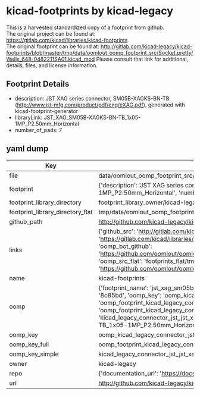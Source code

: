# kicad-footprints by kicad-legacy  
This is a harvested standardized copy of a footprint from github.  
The original project can be found at:  
https://gitlab.com/kicad/libraries/kicad-footprints  
The original footprint can be found at:
http://gitlab.com/kicad-legacy/kicad-footprints/blob/master/tmp/data/oomlout_oomp_footprint_src/Socket.pretty/Wells_648-0482211SA01.kicad_mod
Please consult that link for additional, details, files, and license information.  
## Footprint Details
* description: JST XAG series connector, SM05B-XAGKS-BN-TB (http://www.jst-mfg.com/product/pdf/eng/eXAG.pdf), generated with kicad-footprint-generator  
* libraryLink: JST_XAG_SM05B-XAGKS-BN-TB_1x05-1MP_P2.50mm_Horizontal  
* number_of_pads: 7  
## yaml dump  
| Key | Value |  
| --- | --- |  
| file | data/oomlout_oomp_footprint_src/kicad-footprints/Connector_JST.pretty/JST_XAG_SM05B-XAGKS-BN-TB_1x05-1MP_P2.50mm_Horizontal.kicad_mod |  
| footprint | {'description': 'JST XAG series connector, SM05B-XAGKS-BN-TB (http://www.jst-mfg.com/product/pdf/eng/eXAG.pdf), generated with kicad-footprint-generator', 'libraryLink': 'JST_XAG_SM05B-XAGKS-BN-TB_1x05-1MP_P2.50mm_Horizontal', 'number_of_pads': 7} |  
| footprint_library_directory | footprint_library_owner/kicad-legacy_kicad-footprints |  
| footprint_library_directory_flat | tmp/data/oomlout_oomp_footprint_src/footprints_flat/kicad_legacy_connector_jst_jst_xag_sm05b_xagks_bn_tb_1x05_1mp_p2_50mm_horizontal/working |  
| github_path | http://github.com/kicad-legacy/kicad-footprints/blob/master/tmp/data/oomlout_oomp_footprint_src/Connector_JST.pretty/JST_XAG_SM05B-XAGKS-BN-TB_1x05-1MP_P2.50mm_Horizontal.kicad_mod |  
| links | {'github_src': 'http://gitlab.com/kicad-legacy/kicad-footprints/blob/master/tmp/data/oomlout_oomp_footprint_src/Socket.pretty/Wells_648-0482211SA01.kicad_mod', 'github_src_repo': 'https://gitlab.com/kicad/libraries/kicad-footprints', 'oomp_bot': 'tmp/data/oomlout_oomp_footprint_src/footprints/kicad_legacy_connector_jst_jst_xag_sm05b_xagks_bn_tb_1x05_1mp_p2_50mm_horizontal/working', 'oomp_bot_github': 'https://github.com/oomlout/oomlout_oomp_footprint_bot/tree/main/tmp/data/oomlout_oomp_footprint_src/footprints/kicad_legacy_connector_jst_jst_xag_sm05b_xagks_bn_tb_1x05_1mp_p2_50mm_horizontal/working', 'oomp_src_flat': 'footprints_flat/tmp/data/oomlout_oomp_footprint_src/footprints_flat/kicad_legacy_connector_jst_jst_xag_sm05b_xagks_bn_tb_1x05_1mp_p2_50mm_horizontal/working', 'oomp_src_flat_github': 'https://github.com/oomlout/oomlout_oomp_footprint_src/tree/main/tmp/data/oomlout_oomp_footprint_src/footprints_flat/kicad_legacy_connector_jst_jst_xag_sm05b_xagks_bn_tb_1x05_1mp_p2_50mm_horizontal/working'} |  
| name | kicad-footprints |  
| oomp | {'footprint_name': 'jst_xag_sm05b_xagks_bn_tb_1x05_1mp_p2_50mm_horizontal', 'library_name': 'connector_jst', 'md5': '8c85bd7e52472609f4b76fa6860e9dba', 'md5_10': '8c85bd7e52', 'md5_5': '8c85b', 'md5_6': '8c85bd', 'oomp_key': 'oomp_kicad_legacy_connector_jst_jst_xag_sm05b_xagks_bn_tb_1x05_1mp_p2_50mm_horizontal', 'oomp_key_extra': 'oomp_footprint_kicad_legacy_connector_jst_jst_xag_sm05b_xagks_bn_tb_1x05_1mp_p2_50mm_horizontal', 'oomp_key_full': 'oomp_footprint_kicad_legacy_connector_jst_jst_xag_sm05b_xagks_bn_tb_1x05_1mp_p2_50mm_horizontal_8c85bd', 'oomp_key_simple': 'kicad_legacy_connector_jst_jst_xag_sm05b_xagks_bn_tb_1x05_1mp_p2_50mm_horizontal', 'original_filename': 'data/oomlout_oomp_footprint_src/kicad-footprints/Connector_JST.pretty/JST_XAG_SM05B-XAGKS-BN-TB_1x05-1MP_P2.50mm_Horizontal.kicad_mod', 'owner_name': 'kicad_legacy'} |  
| oomp_key | oomp_kicad_legacy_connector_jst_jst_xag_sm05b_xagks_bn_tb_1x05_1mp_p2_50mm_horizontal |  
| oomp_key_full | oomp_footprint_kicad_legacy_connector_jst_jst_xag_sm05b_xagks_bn_tb_1x05_1mp_p2_50mm_horizontal |  
| oomp_key_simple | kicad_legacy_connector_jst_jst_xag_sm05b_xagks_bn_tb_1x05_1mp_p2_50mm_horizontal |  
| owner | kicad-legacy |  
| repo | {'documentation_url': 'https://docs.github.com/rest/repos/repos#get-a-repository', 'message': 'Not Found'} |  
| url | http://github.com/kicad-legacy/kicad-footprints |  

